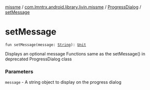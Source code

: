 [missme](../../index.md) / [com.lmntrx.android.library.livin.missme](../index.md) / [ProgressDialog](index.md) / [setMessage](./set-message.md)

# setMessage

`fun setMessage(message: `[`String`](https://kotlinlang.org/api/latest/jvm/stdlib/kotlin/-string/index.html)`): `[`Unit`](https://kotlinlang.org/api/latest/jvm/stdlib/kotlin/-unit/index.html)

Displays an optional message
Functions same as the setMessage() in deprecated ProgressDialog class

### Parameters

`message` - A string object to display on the progress dialog